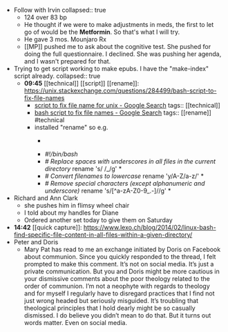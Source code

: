 - Follow with Irvin
  collapsed:: true
	- 124 over 83 bp
	- He thought if we were to make adjustments in meds, the first to let go of would be the **Metformin**.  So that's what I will try.
	- He gave 3 mos. Mounjaro Rx
	- [[MP]] pushed me to ask about the cognitive test. She pushed for doing the full questionnaire. I declined. She was pushing her agenda, and I wasn't prepared for that.
- Trying to get script working to make epubs. I have the  "make-index" script already.
  collapsed:: true
	- **09:45** [[technical]] [[script]] [[rename]]:   https://unix.stackexchange.com/questions/284499/bash-script-to-fix-file-names
		- [script to fix file name for unix - Google Search](https://www.google.com/search?q=script+to+fix+file+name+for+unix&sca_esv=fa545b2fcd0b4c1a&rlz=1CAVMHK_enCA1169&sxsrf=AE3TifMZhmgYiL-H7rPCyh2Y500SP07TTw%3A1755089207505&ei=N4mcaN_CHoGVwbkPjJOvuAI&ved=0ahUKEwifuozm6IePAxWBSjABHYzJCycQ4dUDCBA&uact=5&oq=script+to+fix+file+name+for+unix&gs_lp=Egxnd3Mtd2l6LXNlcnAiIHNjcmlwdCB0byBmaXggZmlsZSBuYW1lIGZvciB1bml4MgUQIRigATIFECEYoAEyBRAhGKABMgUQIRigATIFECEYoAEyBRAhGJ8FMgUQIRifBTIFECEYnwVIo4gBUK5wWO2DAXABeACQAQCYAbcBoAGbC6oBBDAuMTC4AQPIAQD4AQGYAgqgArMKwgIKEAAYsAMY1gQYR8ICBhAAGBYYHsICCxAAGIAEGIYDGIoFwgIFEAAY7wXCAggQABiiBBiJBcICCBAAGIAEGKIEwgIHECEYoAEYCsICBRAhGKsCmAMAiAYBkAYIkgcDMS45oAecRbIHAzAuObgHqQrCBwUyLTkuMcgHNA&sclient=gws-wiz-serp)
		  tags:: [[technical]]
		- [bash script to fix file names - Google Search](https://www.google.com/search?q=bash+script+to+fix+file+names&rlz=1CAVMHK_enCA1169&oq=bash+script+to+fix+file+names&gs_lcrp=EgZjaHJvbWUyBggAEEUYOTIGCAEQRRg80gEJMTEzMDRqMGo3qAIAsAIA&sourceid=chrome&ie=UTF-8)
		  tags:: [[rename]] #technical
		- installed "rename" so e.g.
			- >
			- *#!/bin/bash*
			- *# Replace spaces with underscores in all files in the current directory*
			  rename 's/ /_/g' *
			- *# Convert filenames to lowercase*
			  rename 'y/A-Z/a-z/' *
			- *# Remove special characters (except alphanumeric and underscore)*
			  rename 's/[^a-zA-Z0-9_.-]//g' *
- Richard and Ann Clark
	- she pushes him in flimsy wheel chair
	- I told about my handles for Diane
	- Ordered another set today to give them on Saturday
- **14:42** [[quick capture]]:  https://www.lexo.ch/blog/2014/02/linux-bash-find-specific-file-content-in-all-files-within-a-given-directory/
- Peter and Doris
	- Mary Pat has read to me an exchange initiated by Doris on Facebook about communion. Since you quickly responded to the thread, I felt prompted to make this comment. It’s not on social media. It’s just a private communication. But you and Doris might be more cautious in your dismissive comments about the poor theology related to the order of communion. I’m not a neophyte with regards to theology and for myself I regularly have to disregard practices that I find not just wrong headed but seriously misguided. It’s troubling that theological principles that I hold dearly might be so casually dismissed. I do believe you didn’t mean to do that. But it turns out words matter. Even on social media.